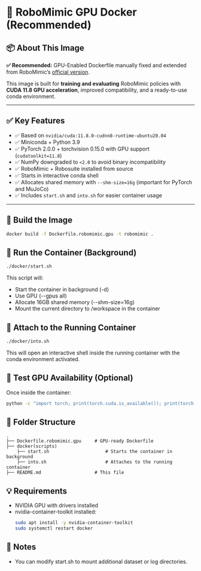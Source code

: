 # 🐳 RoboMimic GPU Docker (Recommended)

## 📦 About This Image

**✅ Recommended:** GPU-Enabled Dockerfile manually fixed and extended from RoboMimic’s [official version](https://github.com/ARISE-Initiative/robomimic).

This image is built for **training and evaluating** RoboMimic policies with **CUDA 11.8 GPU acceleration**, improved compatibility, and a ready-to-use conda environment.

---

## ✅ Key Features

- ✅ Based on `nvidia/cuda:11.8.0-cudnn8-runtime-ubuntu20.04`
- ✅ Miniconda + Python 3.9
- ✅ PyTorch 2.0.0 + torchvision 0.15.0 with GPU support (`cudatoolkit=11.8`)
- ✅ NumPy downgraded to `<2.0` to avoid binary incompatibility
- ✅ RoboMimic + Robosuite installed from source
- ✅ Starts in interactive conda shell
- ✅ Allocates shared memory with `--shm-size=16g` (important for PyTorch and MuJoCo)
- ✅ Includes `start.sh` and `into.sh` for easier container usage

---

## 🧱 Build the Image

```bash
docker build -f Dockerfile.robomimic.gpu -t robomimic .
```

## 🚀 Run the Container (Background)
```bash
./docker/start.sh
```

This script will:
- Start the container in background (-d)
- Use GPU (--gpus all)
- Allocate 16GB shared memory (--shm-size=16g)
- Mount the current directory to /workspace in the container

## 🔁 Attach to the Running Container
```bash
./docker/into.sh
```
This will open an interactive shell inside the running container with the conda environment activated.

## 🧪 Test GPU Availability (Optional)
Once inside the container:
```bash
python -c "import torch; print(torch.cuda.is_available()); print(torch.cuda.get_device_name(0))"
```

## 📂 Folder Structure
```text
.
├── Dockerfile.robomimic.gpu     # GPU-ready Dockerfile
├── docker(scripts)
	├── start.sh                     # Starts the container in background
	├── into.sh                      # Attaches to the running container
├── README.md                    # This file
```

## 💡 Requirements
- NVIDIA GPU with drivers installed
- nvidia-container-toolkit installed:
	```bash
	sudo apt install -y nvidia-container-toolkit
	sudo systemctl restart docker
	```

## 📌 Notes
- You can modify start.sh to mount additional dataset or log directories.
